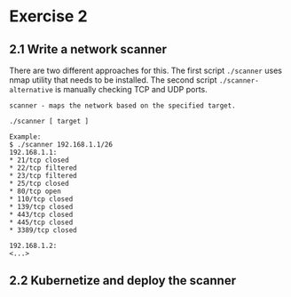 # Exercise 2
## 2.1 Write a network scanner
There are two different approaches for this. The first script ```./scanner``` uses nmap utility that needs to be installed. The second script ```./scanner-alternative``` is manually checking TCP and UDP ports.

```
scanner - maps the network based on the specified target.

./scanner [ target ]

Example:
$ ./scanner 192.168.1.1/26
192.168.1.1:
* 21/tcp closed
* 22/tcp filtered
* 23/tcp filtered
* 25/tcp closed
* 80/tcp open
* 110/tcp closed
* 139/tcp closed
* 443/tcp closed
* 445/tcp closed
* 3389/tcp closed

192.168.1.2:
<...>
```

## 2.2 Kubernetize and deploy the scanner
